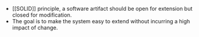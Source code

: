- [[SOLID]] principle, a software artifact should be open for extension but closed for modification.
- The goal is to make the system easy to extend without incurring a high impact of change.